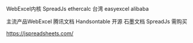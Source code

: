 WebExcel内核
SpreadJs
ethercalc 台湾
easyexcel alibaba

主流产品WebExcel
腾讯文档 Handsontable 开源
石墨文档 SpreadJs 需购买


https://jspreadsheets.com/